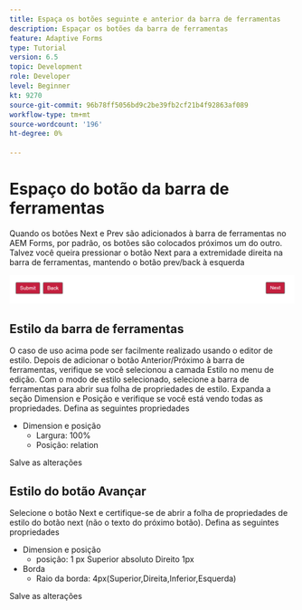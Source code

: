 ```yaml
---
title: Espaça os botões seguinte e anterior da barra de ferramentas
description: Espaçar os botões da barra de ferramentas
feature: Adaptive Forms
type: Tutorial
version: 6.5
topic: Development
role: Developer
level: Beginner
kt: 9270
source-git-commit: 96b78ff5056bd9c2be39fb2cf21b4f92863af089
workflow-type: tm+mt
source-wordcount: '196'
ht-degree: 0%

---
```


# Espaço do botão da barra de ferramentas

Quando os botões Next e Prev são adicionados à barra de ferramentas no AEM Forms, por padrão, os botões são colocados próximos um do outro. Talvez você queira pressionar o botão Next para a extremidade direita na barra de ferramentas, mantendo o botão prev/back à esquerda

![espaçamento entre barras de ferramentas](assets/toolbar-spacing.png)


## Estilo da barra de ferramentas

O caso de uso acima pode ser facilmente realizado usando o editor de estilo. Depois de adicionar o botão Anterior/Próximo à barra de ferramentas, verifique se você selecionou a camada Estilo no menu de edição. Com o modo de estilo selecionado, selecione a barra de ferramentas para abrir sua folha de propriedades de estilo. Expanda a seção Dimension e Posição e verifique se você está vendo todas as propriedades. Defina as seguintes propriedades
* Dimension e posição
   * Largura: 100%
   * Posição: relation

Salve as alterações

## Estilo do botão Avançar

Selecione o botão Next e certifique-se de abrir a folha de propriedades de estilo do botão next (não o texto do próximo botão). Defina as seguintes propriedades
* Dimension e posição
   * posição: 1 px Superior absoluto Direito 1px
* Borda
   * Raio da borda: 4px(Superior,Direita,Inferior,Esquerda)

Salve as alterações
